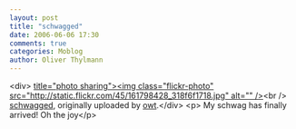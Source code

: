 ```yaml
---
layout: post
title: "schwagged"
date: 2006-06-06 17:30
comments: true
categories: Moblog
author: Oliver Thylmann
---
```



&lt;div&gt;	[ title=&quot;photo sharing&quot;&gt;&lt;img class=&quot;flickr-photo&quot; src=&quot;http://static.flickr.com/45/161798428_318f6f1718.jpg&quot; alt=&quot;&quot; /&gt;](http://www.flickr.com/photos/oliver/161798428/)&lt;br /&gt;	[schwagged](http://www.flickr.com/photos/oliver/161798428/), originally uploaded by [owt](http://www.flickr.com/people/oliver/).&lt;/div&gt;				&lt;p&gt;	My schwag has finally arrived! Oh the joy&lt;/p&gt;


